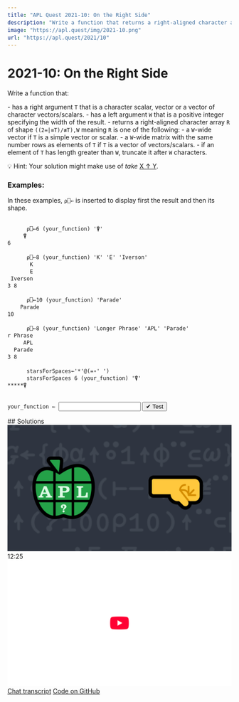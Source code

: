 ```yaml
---
title: "APL Quest 2021-10: On the Right Side"
description: "Write a function that returns a right-aligned character array with restricted width."
image: "https://apl.quest/img/2021-10.png"
url: "https://apl.quest/2021/10"
---
```


# <span class=s>2021-</span>10: On the Right Side
<!-- Write a function that returns a right-aligned character array with restricted width. -->
<p>Write a function that:</p>
- has a right argument <code class="language-APL">T</code> that is a character scalar, vector or a vector of character vectors/scalars.
- has a left argument <code class="language-APL">W</code> that is a positive integer specifying the width of the result.
- returns a right-aligned character array <code class="language-APL">R</code> of shape <code class="language-APL">((2=|≡T)/≢T),W</code> meaning <code class="language-APL">R</code> is one of the following:
    - a <code class="language-APL">W</code>-wide vector if <code class="language-APL">T</code> is a simple vector or scalar.
    - a <code class="language-APL">W</code>-wide matrix with the same number rows as elements of <code class="language-APL">T</code> if <code class="language-APL">T</code> is a vector of vectors/scalars.
- if an element of <code class="language-APL">T</code> has length greater than <code class="language-APL">W</code>, truncate it after <code class="language-APL">W</code> characters.

💡 Hint: Your solution might make use of <em>take</em>
      <a href="https://help.dyalog.com/latest/#Language/Primitive%20Functions/Take.htm" class="language-APL" target="_blank">X ↑ Y</a>.

### Examples:

<p>In these examples, <code class="language-APL">⍴⎕←</code> is inserted to display first the result and then its shape.</p>

```APL

      ⍴⎕←6 (your_function) '⍒'
     ⍒
6

      ⍴⎕←8 (your_function) 'K' 'E' 'Iverson'
       K
       E
 Iverson
3 8

      ⍴⎕←10 (your_function) 'Parade' 
    Parade
10

      ⍴⎕←8 (your_function) 'Longer Phrase' 'APL' 'Parade' 
r Phrase
     APL
  Parade
3 8

      starsForSpaces←'*'@(=∘' ')
      starsForSpaces 6 (your_function) '⍒'
*****⍒
  
```
 
<div class="pdiv">
  <code onclick="p_Input.focus()">your_function ← </code><input id="p_Input" autocomplete="off" spellcheck="false" oninput="this.parentElement.querySelector`button`.disabled=false;localStorage.setItem(window.location.pathname,this.value)" onkeypress="subm(event)">
  <button onclick="alert$.next`Testing…`;submitSolution`p`" class="md-button md-button--primary">&#x2714; Test</button>
</div>
<blockquote id="p_Output"></blockquote>
## Solutions
<div onclick="play(this)" title="Video on YouTube" class="yt">
<img alt="Video Thumbnail" src="../../img/2021-10.png">
<time>12:25</time>
<img alt="YouTube" src="../../img/yt-big.png">
</div>
<a href="https://chat.stackexchange.com/transcript/52405?m=64604513#64604513" target="_blank" class="md-button md-button--primary">Chat transcript</a>
<a href="https://github.com/abrudz/apl_quest/tree/main/2021/10.apl" target="_blank" class="md-button md-button--primary right">Code on GitHub</a>

<script>
    testCases={"a":[["6","'⍒'"],["8","'K' 'E' 'Iverson'"],["10","'Parade'"],["8","'Longer Phrase' 'APL' 'Parade'"],["2+?5","⎕A[10?26]"]],"b":[["1","'a'"],["0","'abc'"],["0","'abc' 'd'"],["1","' '"],["0","'ab '"],["0","'a  ' 'd'"],["0","0⍴⊂''"],["0","' '"],["5","''"],["5","'' '' ''"],["5","0⍴⊂''"],["5","' '"]],"f":"{⌽⍺↑⍤1↑⌽¨⊆⍵}","p":"⊢"}
    p_Input.value=localStorage.getItem(window.location.pathname)
    play=e=>e.outerHTML=`<iframe src="https://www.youtube.com/embed/tClkG4ybunI?list=PLYKQVqyrAEj9wDIUyLDGtDAFTKY38BUMN&autoplay=1" title="<span class=s>2021-</span>10: On the Right Side (APL Quest 2021-10)" frameborder="0" allow="accelerometer; autoplay; clipboard-write; encrypted-media; gyroscope; picture-in-picture; web-share" referrerpolicy="strict-origin-when-cross-origin" allowfullscreen></iframe>`
</script>
